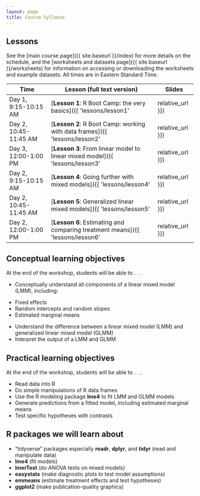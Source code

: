 ```yaml
---
layout: page
title: Course Syllabus
---
```


## Lessons

See the [main course page]({{ site.baseurl }}/index) for more details on the schedule, and the [worksheets and datasets page]({{ site.baseurl }}/worksheets) for information on accessing or downloading the worksheets and example datasets. All times are in Eastern Standard Time.

Time                             | Lesson (full text version)                                                                        | Slides
-------------------------------- | ------------------------------------------------------------------------------------------------- | ---------------
Day 1, 9:15-10:15 AM             | [**Lesson 1**: R Boot Camp: the very basics]({{ 'lessons/lesson1' | relative_url }})              | [Slides]({{ 'slides/lesson1' | relative_url }})
Day 2, 10:45-11:45 AM            | [**Lesson 2**: R Boot Camp: working with data frames]({{ 'lessons/lesson2' | relative_url }})     | [Slides]({{ 'slides/lesson2' | relative_url }})
Day 3, 12:00-1:00 PM            | [**Lesson 3**: From linear model to linear mixed model]({{ 'lessons/lesson3' | relative_url }})   | [Slides]({{ 'slides/lesson3' | relative_url }})
Day 2, 9:15-10:15 AM             | [**Lesson 4**: Going further with mixed models]({{ 'lessons/lesson4' | relative_url }})           | [Slides]({{ 'slides/lesson4' | relative_url }})
Day 2, 10:45-11:45 AM            | [**Lesson 5**: Generalized linear mixed models]({{ 'lessons/lesson5' | relative_url }})           | [Slides]({{ 'slides/lesson5' | relative_url }})
Day 2, 12:00-1:00 PM             | [**Lesson 6**: Estimating and comparing treatment means]({{ 'lessons/lesson6' | relative_url }})  | [Slides]({{ 'slides/lesson6' | relative_url }})

## Conceptual learning objectives

At the end of the workshop, students will be able to . . . 

-	Conceptually understand all components of a linear mixed model (LMM), including: 
  +	Fixed effects
  +	Random intercepts and random slopes
  +	Estimated marginal means
- Understand the difference between a linear mixed model (LMM) and generalized linear mixed model (GLMM)
-	Interpret the output of a LMM and GLMM

## Practical learning objectives

At the end of the workshop, students will be able to . . .

- Read data into R
- Do simple manipulations of R data frames
- Use the R modeling package **lme4** to fit LMM and GLMM models
-	Generate predictions from a fitted model, including estimated marginal means
-	Test specific hypotheses with contrasts

## R packages we will learn about

-	“tidyverse” packages especially **readr**, **dplyr**, and **tidyr** (read and manipulate data)
-	**lme4** (fit models)
- **lmerTest** (do ANOVA tests on mixed models)
- **easystats** (make diagnostic plots to test model assumptions)
-	**emmeans** (estimate treatment effects and test hypotheses)
-	**ggplot2** (make publication-quality graphics)

